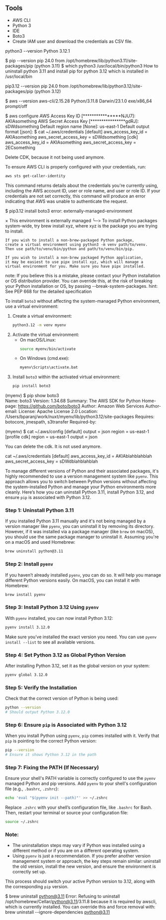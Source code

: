 ## Tools

- AWS CLI
- Python 3
- IDE
- Boto3
- Create IAM user and download the credentials as CSV file.


python3 --version
Python 3.12.1

$ pip --version
pip 24.0 from /opt/homebrew/lib/python3.11/site-packages/pip (python 3.11)
$ which python3
/usr/local/bin/python3
How to uninstall python 3.11 and install pip for python 3.12 which is installed in /usr/local/bin

 pip3.12 --version
pip 24.0 from /opt/homebrew/lib/python3.12/site-packages/pip (python 3.12)

$ aws --version
aws-cli/2.15.28 Python/3.11.8 Darwin/23.1.0 exe/x86_64 prompt/off

$ aws configure
AWS Access Key ID [****************NJU7]: AKIAsomething
AWS Secret Access Key [****************gdRJ]: sDWdsomething
Default region name [None]: us-east-1
Default output format [json]: 
$ cat ~/.aws/credentials 
[default]
aws_access_key_id = AKIAsomething
aws_secret_access_key = sDWdsomething
[cdk]
aws_access_key_id = AKIAsomething
aws_secret_access_key = 2ECsomething

Delete CDK, because it not being used anymore.

To ensure AWS CLI is properly configured with your credentials, run:

```sh
aws sts get-caller-identity
```

This command returns details about the credentials you're currently using, including the AWS account ID, user or role name, and user or role ID. If your credentials are not set correctly, this command will produce an error indicating that AWS was unable to authenticate the request.

$ pip3.12 install boto3
error: externally-managed-environment

× This environment is externally managed
╰─> To install Python packages system-wide, try brew install
    xyz, where xyz is the package you are trying to
    install.
    
    If you wish to install a non-brew-packaged Python package,
    create a virtual environment using python3 -m venv path/to/venv.
    Then use path/to/venv/bin/python and path/to/venv/bin/pip.
    
    If you wish to install a non-brew packaged Python application,
    it may be easiest to use pipx install xyz, which will manage a
    virtual environment for you. Make sure you have pipx installed.

note: If you believe this is a mistake, please contact your Python installation or OS distribution provider. You can override this, at the risk of breaking your Python installation or OS, by passing --break-system-packages.
hint: See PEP 668 for the detailed specification

To install `boto3` without affecting the system-managed Python environment, use a virtual environment:

1. Create a virtual environment:
   ```sh
   python3.12 -m venv myenv
   ```
2. Activate the virtual environment:
   - On macOS/Linux:
     ```sh
     source myenv/bin/activate
     ```
   - On Windows (cmd.exe):
     ```cmd
     myenv\Scripts\activate.bat
     ```
3. Install `boto3` within the activated virtual environment:
   ```sh
   pip install boto3
   ```

(myenv) $ pip show boto3   
Name: boto3
Version: 1.34.68
Summary: The AWS SDK for Python
Home-page: https://github.com/boto/boto3
Author: Amazon Web Services
Author-email: 
License: Apache License 2.0
Location: /Users/bparanj/work/nuxt/myenv/lib/python3.12/site-packages
Requires: botocore, jmespath, s3transfer
Required-by: 


(myenv) $ cat ~/.aws/config
[default]
output = json
region = us-east-1
[profile cdk]
region = us-east-1
output = json

You can delete the cdk. It is not used anymore.

 cat ~/.aws/credentials 
[default]
aws_access_key_id = AKIAblahblahblah
aws_secret_access_key = sDWdblahblahblah


To manage different versions of Python and their associated packages, it's highly recommended to use a version management system like `pyenv`. This approach allows you to switch between Python versions without affecting the system-installed Python and manage your Python environments more cleanly. Here’s how you can uninstall Python 3.11, install Python 3.12, and ensure `pip` is associated with Python 3.12.

### Step 1: Uninstall Python 3.11

If you installed Python 3.11 manually and it's not being managed by a version manager like `pyenv`, you can uninstall it by removing its directory. However, if it was installed via a package manager (like `brew` on macOS), you should use the same package manager to uninstall it. Assuming you're on a macOS and used Homebrew:

```sh
brew uninstall python@3.11
```

### Step 2: Install `pyenv`

If you haven’t already installed `pyenv`, you can do so. It will help you manage different Python versions easily. On macOS, you can install it with Homebrew:

```sh
brew install pyenv
```

### Step 3: Install Python 3.12 Using `pyenv`

With `pyenv` installed, you can now install Python 3.12:

```sh
pyenv install 3.12.0
```

Make sure you’ve installed the exact version you need. You can use `pyenv install --list` to see all available versions.

### Step 4: Set Python 3.12 as Global Python Version

After installing Python 3.12, set it as the global version on your system:

```sh
pyenv global 3.12.0
```

### Step 5: Verify the Installation

Check that the correct version of Python is being used:

```sh
python --version
# Should output Python 3.12.0
```

### Step 6: Ensure `pip` is Associated with Python 3.12

When you install Python using `pyenv`, `pip` comes installed with it. Verify that `pip` is pointing to the correct Python version:

```sh
pip --version
# Ensure it shows Python 3.12 in the path
```

### Step 7: Fixing the PATH (If Necessary)

Ensure your shell's PATH variable is correctly configured to use the `pyenv` managed Python and pip versions. Add `pyenv` to your shell's configuration file (e.g., `.bashrc`, `.zshrc`):

```sh
echo 'eval "$(pyenv init --path)"' >> ~/.zshrc
```

Replace `.zshrc` with your shell’s configuration file, like `.bashrc` for Bash. Then, restart your terminal or source your configuration file:

```sh
source ~/.zshrc
```

### Note:

- The uninstallation steps may vary if Python was installed using a different method or if you are on a different operating system.
- Using `pyenv` is just a recommendation. If you prefer another version management system or approach, the key steps remain similar: uninstall the old version, install the new version, and ensure the environment is correctly set up.

This process should switch your active Python version to 3.12, along with the corresponding `pip` version.

$ brew uninstall python@3.11
Error: Refusing to uninstall /opt/homebrew/Cellar/python@3.11/3.11.8
because it is required by awscli, which is currently installed.
You can override this and force removal with:
  brew uninstall --ignore-dependencies python@3.11

